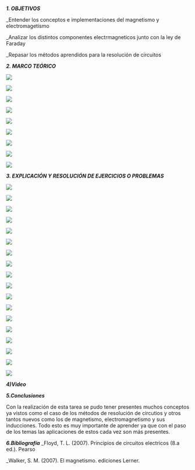 ***1. OBJETIVOS***

_Entender los conceptos e implementaciones del magnetismo y electromagetismo

_Analizar los distintos componentes electrmagneticos junto con la ley de Faraday

_Repasar los métodos aprendidos para la resolución de circuitos

***2. MARCO TEÓRICO*** 

![](https://github.com/smvaca2/Informe-tarea-5/blob/b1eaa0360f49302bed0b2880d950038fdd19b582/1.PNG)

![](https://github.com/smvaca2/Informe-tarea-5/blob/b1eaa0360f49302bed0b2880d950038fdd19b582/2.PNG)

![](https://github.com/smvaca2/Informe-tarea-5/blob/b1eaa0360f49302bed0b2880d950038fdd19b582/3.PNG)

![](https://github.com/smvaca2/Informe-tarea-5/blob/b1eaa0360f49302bed0b2880d950038fdd19b582/4.PNG)

![](https://github.com/smvaca2/Informe-tarea-5/blob/b1eaa0360f49302bed0b2880d950038fdd19b582/5.PNG)

![](https://github.com/smvaca2/Informe-tarea-5/blob/b1eaa0360f49302bed0b2880d950038fdd19b582/6.PNG)

![](https://github.com/smvaca2/Informe-tarea-5/blob/b1eaa0360f49302bed0b2880d950038fdd19b582/7.PNG)

![](https://github.com/smvaca2/Informe-tarea-5/blob/b1eaa0360f49302bed0b2880d950038fdd19b582/8.PNG)

![](https://github.com/smvaca2/Informe-tarea-5/blob/b1eaa0360f49302bed0b2880d950038fdd19b582/9.PNG)

***3. EXPLICACIÓN Y RESOLUCIÓN DE EJERCICIOS O PROBLEMAS***

![](https://github.com/smvaca2/Informe-tarea-5/blob/c539bacd591b58e167c1efccfe41576c471063b4/ej1.PNG)

![](https://github.com/smvaca2/Informe-tarea-5/blob/c539bacd591b58e167c1efccfe41576c471063b4/ej2.PNG)

![](https://github.com/smvaca2/Informe-tarea-5/blob/c539bacd591b58e167c1efccfe41576c471063b4/ej3.PNG)

![](https://github.com/smvaca2/Informe-tarea-5/blob/c539bacd591b58e167c1efccfe41576c471063b4/ej4.PNG)

![](https://github.com/smvaca2/Informe-tarea-5/blob/c539bacd591b58e167c1efccfe41576c471063b4/ej5.PNG)

![](https://github.com/smvaca2/Informe-tarea-5/blob/c539bacd591b58e167c1efccfe41576c471063b4/ej6.PNG)

![](https://github.com/smvaca2/Informe-tarea-5/blob/c539bacd591b58e167c1efccfe41576c471063b4/ej7.PNG)

![](https://github.com/smvaca2/Informe-tarea-5/blob/c539bacd591b58e167c1efccfe41576c471063b4/ej8.PNG)

![](https://github.com/smvaca2/Informe-tarea-5/blob/c539bacd591b58e167c1efccfe41576c471063b4/ej9.PNG)

![](https://github.com/smvaca2/Informe-tarea-5/blob/f2bb5e9fabca1dbc12b0a7e133e824f694495e71/ej10.PNG)

![](https://github.com/smvaca2/Informe-tarea-5/blob/f2bb5e9fabca1dbc12b0a7e133e824f694495e71/ej11.PNG)

![](https://github.com/smvaca2/Informe-tarea-5/blob/f2bb5e9fabca1dbc12b0a7e133e824f694495e71/ej12.PNG)

![](https://github.com/smvaca2/Informe-tarea-5/blob/f2bb5e9fabca1dbc12b0a7e133e824f694495e71/ej13.PNG)

![](https://github.com/smvaca2/Informe-tarea-5/blob/f2bb5e9fabca1dbc12b0a7e133e824f694495e71/ej14.PNG)

![](https://github.com/smvaca2/Informe-tarea-5/blob/f2bb5e9fabca1dbc12b0a7e133e824f694495e71/ej15.PNG)

![](https://github.com/smvaca2/Informe-tarea-5/blob/f2bb5e9fabca1dbc12b0a7e133e824f694495e71/ej15.PNG)

![](https://github.com/smvaca2/Informe-tarea-5/blob/f2bb5e9fabca1dbc12b0a7e133e824f694495e71/ej16.PNG)

![](https://github.com/smvaca2/Informe-tarea-5/blob/f2bb5e9fabca1dbc12b0a7e133e824f694495e71/ej17.PNG)

***4)Video***



***5.Conclusiones***

Con la realización de esta tarea se pudo tener presentes muchos conceptos ya vistos como el caso de los métodos de resolución de circutios y otros tantos nuevos como los de magnetismo, electromagnetismo y sus inducciones. Todo esto es muy importante de aprender ya que con el paso de los temas las aplicaciones de estos cada vez son más presentes.

***6.Bibliografía***
_Floyd, T. L. (2007). Principios de circuitos electricos (8.a ed.). Pearso

_Walker, S. M. (2007). El magnetismo. ediciones Lerner.

